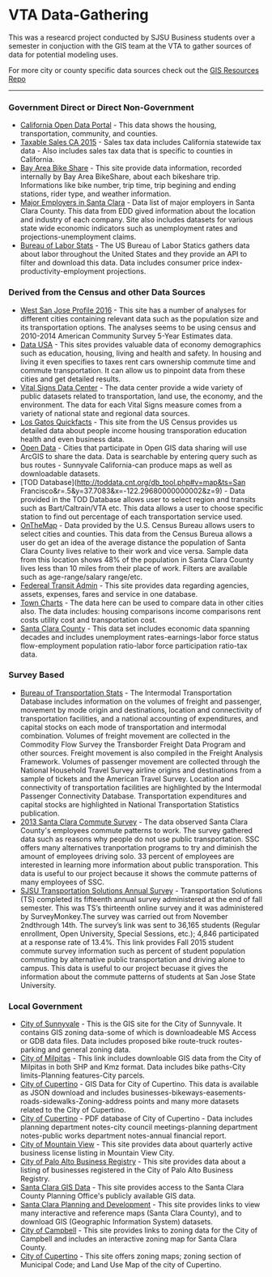 # VTA Data-Gathering

This was a researcd project conducted by SJSU Business students over a semester in conjuction with the GIS team at the VTA to gather sources of data for potential modeling uses.

For more city or county specific data sources check out the [GIS Resources Repo](https://github.com/vta/GIS-Resources-Santa-Clara-County)

--------------------------

### Government Direct or Direct Non-Government

- [California Open Data Portal](https://data.ca.gov/dataset/california-affordable-housing-and-sustainable-communities) - This data shows the housing, transportation, community, and counties.
- [Taxable Sales CA 2015](http://www.boe.ca.gov/news/tsalescont15.htm) - Sales tax data includes California statewide tax data - Also includes sales tax data that is specific to counties in California.
- [Bay Area Bike Share](http://www.bayareabikeshare.com/open-data) - This site provide data information, recorded internally by Bay Area BikeShare, about each bikeshare trip. Informations like bike number, trip time, trip begining and ending stations, rider type, and weather information.
- [Major Employers in Santa Clara](http://www.labormarketinfo.edd.ca.gov/majorer/countymajorer.asp?CountyCode=000085) - Data list of major employers in Santa Clara County. This data from EDD gived information about the location and industry of each company. Site also includes datasets for various state wide economic indicators such as unemployment rates and projections-unemployment claims.
- [Bureau of Labor Stats](http://www.bls.gov/developers/) - The US Bureau of Labor Statics gathers data about labor throughout the United States and they provide an API to filter and download this data. Data includes consumer price index-productivity-employment projections.

### Derived from the Census and other Data Sources

- [West San Jose Profile 2016](https://www.sccgov.org/sites/sccphd/en-us/Partners/Data/Documents/City%20Profiles/San%20Jose%20Neighborhoods/WestSanJose_neighprofilesPDF1011094.pdf) - This site has a number of analyses for different cities containing relevant data such as the population size and its transportation options.  The analyses seems to be using census and 2010-2014 American Community Survey 5-Year Estimates data.
- [Data USA](https://www.datausa.io) - This sites provides valuable data of economy demographics such as education, housing, living and health and safety. In housing and living it even specifies to taxes rent cars ownership commute time and commute transportation. It can allow us to pinpoint data from these cities and get detailed results.
- [Vital Signs Data Center](http://www.vitalsigns.mtc.ca.gov/data-center) - The data center provide a wide variety of public datasets related to transportation, land use, the economy, and the environment. The data for each Vital Signs measure comes from a variety of national state and regional data sources.
- [Los Gatos Quickfacts](http://www.census.gov/quickfacts/table/PST045215/0644112) - This site from the US Census provides us detailed data about people income housing transporation education health and even business data.
- [Open Data](http://opendata.arcgis.com/) - Cities that participate in Open GIS data sharing will use ArcGIS to share the data. Data is searchable by entering query such as bus routes - Sunnyvale California-can produce maps as well as downloadable datasets.
- [TOD Database](http://toddata.cnt.org/db_tool.php#v=map&ts=San Francisco&r=.5&y=37.7083&x=-122.29680000000002&z=9) - Data provided in the TOD Database allows user to select region and transits such as Bart/Caltrain/VTA etc. This data allows a user to choose specific station to find out percentage of each transportation service used.
- [OnTheMap](http://onthemap.ces.census.gov) - Data provided by the U.S. Census Bureau allows users to select cities and counties. This data from the Census Bureua allows a user do get an idea of the average distance the population of Santa Clara County lives relative to their work and vice versa. Sample data from this location shows 48% of the population in Santa Clara County lives less than 10 miles from their place of work. Filters are available such as age-range/salary range/etc.
- [Federeal Transit Admin](https://www.transit.dot.gov/ntd/ntd-data) - This site provides data regarding agencies, assets, expenses, fares and service in one database. 
- [Town Charts](http://www.towncharts.com/Towncharts-Data-Sources.html) - The data here can be used to compare data in other cities also. The data includes: housing comparisons income comparisons rent costs utility cost and transportation cost.
- [Santa Clara County](http://www.bayareacensus.ca.gov/counties/SantaClaraCounty.htm) - This data set includes economic data spanning decades and includes unemployment rates-earnings-labor force status flow-employment population ratio-labor force participation ratio-tax data.

### Survey Based

- [Bureau of Transportation Stats](http://www.rita.dot.gov/bts/data_and_statistics/index.html) - The Intermodal Transportation Database includes information on the volumes of freight and passenger, movement by mode origin and destinations, location and connectivity of transportation facilities, and a national accounting of expenditures, and capital stocks on each mode of transportation and intermodal combination. Volumes of freight movement are collected in the Commodity Flow Survey the Transborder Freight Data Program and other sources. Freight movement is also compiled in the Freight Analysis Framework. Volumes of passenger movement are collected through the National Household  Travel Survey airline origins and destinations from a sample of tickets and the American Travel Survey. Location and connectivity of transportation facilities are highlighted by the Intermodal Passenger Connectivity Database. Transportation expenditures and capital stocks are highlighted in National Transportation Statistics publication.
- [2013 Santa Clara Commute Survey](http://sccgov.iqm2.com/Citizens/FileOpen.aspx?Type=4&ID=128465&MeetingID=5008.) - The data observed Santa Clara County's employees commute patterns to work. The survey gathered data such as reasons why people do not use public transportation. SSC offers many alternatives tranportation programs to try and diminish the amount of employees driving solo. 33 percent of employees are interested in learning more information about public transporation. This data is useful to our project because it shows the commute patterns of many employees of SSC.
- [SJSU Transportation Solutions Annual Survey](https://as.sjsu.edu/asdocs/OpenDoc.jsp?id=3915) - Transportation Solutions (TS) completed its fifteenth annual survey administered at the end of fall semester. This was TS’s thirteenth online survey and it was administered by SurveyMonkey.The survey was carried out from November 2ndthrough 14th. The survey’s link was sent to 36,165 students (Regular enrollment, Open University, Special Sessions, etc.); 4,846 participated at a response rate of 13.4%. This link provides Fall 2015 student commute survey information such as percent of student population commuting by alternative public transportation and driving alone to campus. This data is useful to our project becuase it gives the information about the commute patterns of students at San Jose State University.

### Local Government 

- [City of Sunnyvale](http://gis.sunnyvale.ca.gov/gallery/) - This is the GIS site for the City of Sunnyvale. It contains GIS zoning data-some of which is downloadeable MS Access or GDB data files. Data includes proposed bike route-truck routes-parking and general zoning data.
- [City of Milpitas](http://www.ci.milpitas.ca.gov/milpitas/departments/information-services/geographic-information/) - This link includes downloable GIS data from the City of Milpitas in both SHP and Kmz format. Data includes bike paths-City limits-Planning features-City parcels.
- [City of Cupertino](http://gis.cupertino.opendata.arcgis.com/datasets/a120916e9b404c94a3ce98827d438c5a_20) - GIS Data for City of Cupertino. This data is available as JSON download and includes businesses-bikeways-easements-roads-sidewalks-Zoning-address points and many more datasets related to the City of Cupertino.
- [City of Cupertino](http://64.165.34.13/WebLink/Browse.aspx?cr=1) - PDF database of City of Cupertino - Data includes planning department notes-city council meetings-planning department notes-public works department notes-annual financial report.
- [City of Mountain View](http://www.mountainview.gov/depts/fasd/revenue/business/default.asp) - This site provides data about quarterly active business license listing in Mountain View City. 
- [City of Palo Alto Business Registry](http://data.cityofpaloalto.org/dataviews/94045/business-registry-certificate/) - This site provides data about a listing of businesses registered in the City of Palo Alto Business Registry.
- [Santa Clara GIS Data](http://gisdata.sccplanning.opendata.arcgis.com) - This site provides access to the Santa Clara County Planning Office's publicly available GIS data.
- [Santa Clara Planning and Development](https://www.sccgov.org/sites/dpd/Programs/gis/Pages/home.aspx) - This site provides links to view many interactive and reference maps (Santa Clara County), and to download GIS (Geographic Information System) datasets. 
- [City of Campbell](http://www.cityofcampbell.com/166/Zoning-and-Land-Use) - This site provides links to zoning data for the City of Campbell and includes an interactive zoning map for Santa Clara County.
- [City of Cupertino](http://www.cupertino.org/index.aspx?page=291) - This site offers zoning maps; zoning section of Municipal Code; and Land Use Map of the city of Cupertino.






